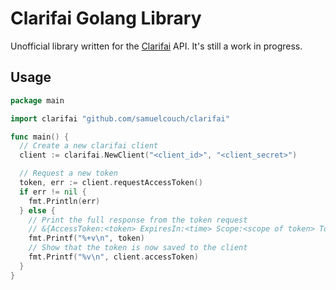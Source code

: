 # Clarifai Golang Library

Unofficial library written for the [Clarifai](http://www.clarifai.com) API. It's still a work in progress.

## Usage
```go
package main

import clarifai "github.com/samuelcouch/clarifai"

func main() {
  // Create a new clarifai client
  client := clarifai.NewClient("<client_id>", "<client_secret>")

  // Request a new token
  token, err := client.requestAccessToken()
  if err != nil {
    fmt.Println(err)
  } else {
    // Print the full response from the token request
    // &{AccessToken:<token> ExpiresIn:<time> Scope:<scope of token> TokenType:Bearer}
    fmt.Printf("%+v\n", token)
    // Show that the token is now saved to the client
    fmt.Printf("%v\n", client.accessToken)
  }
}
```
